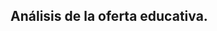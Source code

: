 ## Análisis de la oferta educativa.
<html><head>
    <script src="https://public.tableau.com/javascripts/api/tableau-2.0.0.min.js" type="text/javascript"></script>
  </head><body>
    <style>
      #container {
            width: 100%;
            height: 90vh;
            }
            #viz {
            width: 100%;
            height: 80vh;
            }
            
            #tableauViz1 {
            width: 100%;
            height: 100%;
            overflow:hidden;
            }
    <div id="container">
      <div id="viz">
        <div id="tableauViz1">
          <iframe frameborder="0" allowtransparency="true" marginheight="0" marginwidth="0" src="https://public.tableau.com/views/Yaguaron/Dashboard1?:showVizHome=no&amp;:display_spinner=no&amp;:jsdebug=n&amp;:embed=y&amp;:display_overlay=no&amp;:display_static_image=no&amp;:animate_transition=yes&amp;:embed=y&amp;:showVizHome=n&amp;:toolbar=n&amp;:apiID=handler0" style="display: block; width: 100%; height: 120%; visibility: visible;"></iframe>
        </div>
      </div>
    </div>
  

</body></html>
### Markdown
